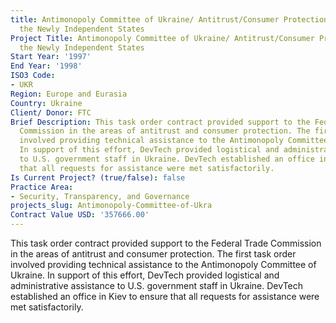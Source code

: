 ```yaml
---
title: Antimonopoly Committee of Ukraine/ Antitrust/Consumer Protection in
  the Newly Independent States
Project Title: Antimonopoly Committee of Ukraine/ Antitrust/Consumer Protection in
  the Newly Independent States
Start Year: '1997'
End Year: '1998'
ISO3 Code:
- UKR
Region: Europe and Eurasia
Country: Ukraine
Client/ Donor: FTC
Brief Description: This task order contract provided support to the Federal Trade
  Commission in the areas of antitrust and consumer protection. The first task order
  involved providing technical assistance to the Antimonopoly Committee of Ukraine.
  In support of this effort, DevTech provided logistical and administrative assistance
  to U.S. government staff in Ukraine. DevTech established an office in Kiev to ensure
  that all requests for assistance were met satisfactorily.
Is Current Project? (true/false): false
Practice Area:
- Security, Transparency, and Governance
projects_slug: Antimonopoly-Committee-of-Ukra
Contract Value USD: '357666.00'
---
```


This task order contract provided support to the Federal Trade Commission in the areas of antitrust and consumer protection. The first task order involved providing technical assistance to the Antimonopoly Committee of Ukraine. In support of this effort, DevTech provided logistical and administrative assistance to U.S. government staff in Ukraine. DevTech established an office in Kiev to ensure that all requests for assistance were met satisfactorily.